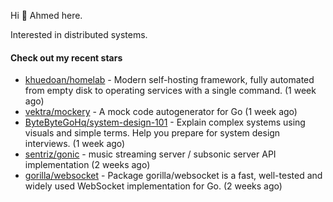 Hi 👋 Ahmed here.

Interested in distributed systems.

#### Check out my recent stars

- [khuedoan/homelab](https://github.com/khuedoan/homelab) - Modern self-hosting framework, fully automated from empty disk to operating services with a single command. (1 week ago)
- [vektra/mockery](https://github.com/vektra/mockery) - A mock code autogenerator for Go (1 week ago)
- [ByteByteGoHq/system-design-101](https://github.com/ByteByteGoHq/system-design-101) - Explain complex systems using visuals and simple terms. Help you prepare for system design interviews. (1 week ago)
- [sentriz/gonic](https://github.com/sentriz/gonic) - music streaming server / subsonic server API implementation  (2 weeks ago)
- [gorilla/websocket](https://github.com/gorilla/websocket) - Package gorilla/websocket is a fast, well-tested and widely used WebSocket implementation for Go. (2 weeks ago)


